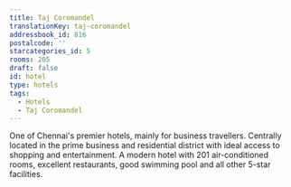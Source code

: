 ```yaml
---
title: Taj Coromandel
translationKey: taj-coromandel
addressbook_id: 816
postalcode: ''
starcategories_id: 5
rooms: 205
draft: false
id: hotel
type: hotels
tags:
  - Hotels
  - Taj Coromandel
---
```

One of Chennai's premier hotels, mainly for business travellers. Centrally located in the prime business and residential district with ideal access to shopping and entertainment. A modern  hotel with 201 air-conditioned rooms, excellent restaurants, good swimming pool and all other 5-star facilities.